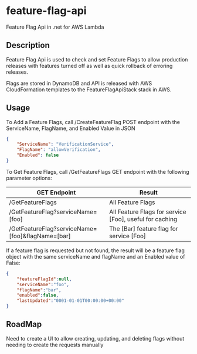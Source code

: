 # feature-flag-api
Feature Flag Api in .net for AWS Lambda

## Description
Feature Flag Api is used to check and set Feature Flags to allow production releases with features turned off as well as quick rollback of erroring releases.

Flags are stored in DynamoDB and API is released with AWS CloudFormation templates to the FeatureFlagApiStack stack in AWS.

## Usage
To Add a Feature Flags, call /CreateFeatureFlag POST endpoint with the ServiceName, FlagName, and Enabled Value in JSON

```json
{
    "ServiceName": "VerificationService",
    "FlagName": "allowVerification",
    "Enabled": false
}
```

To Get Feature Flags, call /GetFeatureFlags GET endpoint with the following parameter options:

| GET Endpoint                                     | Result                                                  |
|--------------------------------------------------|---------------------------------------------------------|
| /GetFeatureFlags                                 | All Feature Flags                                       |
| /GetFeatureFlag?serviceName=[foo]                | All Feature Flags for service [Foo], useful for caching |
| /GetFeatureFlag?serviceName=[foo]&flagName=[bar] | The [Bar] feature flag for service [Foo]                |


If a feature flag is requested but not found, the result will be a feature flag object with the same serviceName and flagName and an Enabled value of False:

```json
{
    "featureFlagId":null,
    "serviceName":"foo",
    "flagName":"bar",
    "enabled":false,
    "lastUpdated":"0001-01-01T00:00:00+00:00"
}
```


## RoadMap
Need to create a UI to allow creating, updating, and deleting flags without needing to create the requests manually